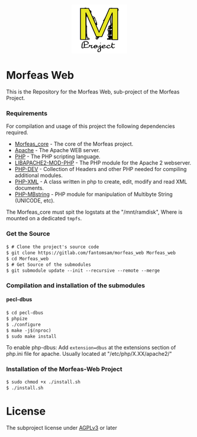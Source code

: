 <div align="center"> <img src="./Morfeas_WEB/art/Morfeas_logo_yellow.png" width="150"> </div>

# Morfeas Web
This is the Repository for the Morfeas Web, sub-project of the Morfeas Project. 

### Requirements
For compilation and usage of this project the following dependencies required.
* [Morfeas_core](https://gitlab.com/fantomsam/morfeas_project) - The core of the Morfeas project.
* [Apache](https://www.apache.org/) - The Apache WEB server.
* [PHP](https://www.php.net/) - The PHP scripting language.
* [LIBAPACHE2-MOD-PHP](https://packages.debian.org/stretch/libapache2-mod-php) - The PHP module for the Apache 2 webserver.
* [PHP-DEV](https://packages.debian.org/sid/php/php-dev) - Collection of Headers and other PHP needed for compiling additional modules.
* [PHP-XML](https://sourceforge.net/projects/xmlphp) -  A class written in php to create, edit, modify and read XML documents.
* [PHP-MBstring](https://packages.debian.org/stretch/php-mbstring) - PHP module for manipulation of Multibyte String (UNICODE, etc).

The Morfeas_core must spit the logstats at the "/mnt/ramdisk", Where is mounted on a dedicated `tmpfs`.

### Get the Source
```
$ # Clone the project's source code
$ git clone https://gitlab.com/fantomsam/morfeas_web Morfeas_web
$ cd Morfeas_web
$ # Get Source of the submodules
$ git submodule update --init --recursive --remote --merge
```
### Compilation and installation of the submodules
#### pecl-dbus
```
$ cd pecl-dbus
$ phpize
$ ./configure
$ make -j$(nproc)
$ sudo make install
```
To enable php-dbus:
Add `extension=dbus` at the extensions section of php.ini file for apache. Usually located at "/etc/php/X.XX/apache2/"
### Installation of the Morfeas-Web Project
```
$ sudo chmod +x ./install.sh
$ ./install.sh
```
# License
The subproject license under [AGPLv3](./Morfeas_WEB/LICENSE) or later 
